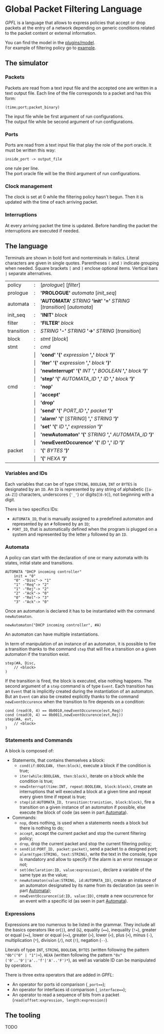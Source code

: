 # Global Packet Filtering Language

$GPFL$ is a language  that allows to express policies that accept or drop packets at the entry of a network depending on generic conditions related to the packet content or external information.

You can find the model in the [plugins/model](./plugins/fr.inria.diverse.gpfl.model/model/gpfl_class_diagram.jpg).  
For example of filtering policy go to [example](./example/).

## The simulator
### Packets
Packets are read from a text input file and the accepted one are written in a text output file.
Each line of the file corresponds to a packet and has this form:
```
(time;port;packet_binary)
```
The input file while be first argument of run configurations.  
The output file while be second argument of run configurations.

### Ports
Ports are read from a text input file that play the role of the port oracle. It must be written this way:
```
inside_port -> output_file
```
one rule per line.  
The port oracle file will be the third argument of run configurations.

### Clock management 
The clock is set at 0 while the filtering policy hasn't begun. Then it is updated with the time of each arriving packet.

### Interruptions
At every arriving packet the time is updated. Before handling the packet the interruptions are executed if needed.

## The language
Terminals are shown in bold font and nonterminals in italics. Literal characters are given in single quotes. Parentheses `(` and `)` indicate grouping when needed. Square brackets `[` and `]` enclose optional items. Vertical bars `|` separate alternatives.

||||
|-|-|-|
|policy|:|[*prologue*] [*filter*]|
|prologue|:|**'PROLOGUE'** *automata* [*init_seq*]|
|automata|:|**'AUTOMATA'** *STRING* **'init'** **'='** *STRING* [*transition*] [*automata*]|
|init_seq|:|**'INIT'** *block*|
|filter|:|**'FILTER'** *block*|
|transition|:|*STRING* **'-'** *STRING* **'->'** *STRING* [*transition*]|
|block|:|*stmt* [*block*]|
|stmt|:|*cmd*|
||\||**'cond'** **'('** *expression* **','** *block* **')'**|
||\||**'iter'** **'('** *expression* **','** *block* **')'**|
||\||**'newInterrupt'** **'('** *INT* **','** *BOOLEAN* **','** *block* **')'**|
||\||**'step'** **'('** *AUTOMATA_ID* **','** *ID* **','** *block* **')'**|
|cmd|:|**'nop'**|
||\||**'accept'**|
||\||**'drop'**|
||\||**'send'** **'('** *PORT_ID* **','** *packet* **')'**|
||\||**'alarm'** **'('** [*STRING*] **','** *STRING* **')'**|
||\||**'set'** **'('** *ID* **','** *expression* **')'**|
||\||**'newAutomaton'** **'('** *STRING* **','** *AUTOMATA_ID* **')'**|
||\||**'newEventOccurence'** **'('** *ID* **','** *ID* **')'**|
|packet|:|**'('** *BYTES* **')'**|
||\||**'('** *HEXA* **')'**|

### Variables and IDs

Each variables that can be of type `STRING`, `BOOLEAN`, `INT` or `BYTES` is designated by an `ID`.
An `ID` is represented by any string of alphabetic (`[a-zA-Z]`) characters, underscores (`'_'`) or digits(`[0-9]`), not beginning with a digit.

There is two specifics IDs:
- `AUTOMATA_ID`, that is manually assigned to a predefined automaton and represented by an `#` followed by an `ID`;
- `PORT_ID`, that is automatically defined when the program is plugged on a system and represented by the letter `p` followed by an `ID`.

### Automata

A policy can start with the declaration of one or many automata with its states, initial state and transitions.
```
AUTOMATA "DHCP incoming controller"
    init = "0"
    "0" -"Disc"-> "1" 
    "1" -"Req"-> "2" 
    "1" -"Rej"-> "2" 
    "2" -"Ack"-> "0" 
    "0" -"Rel"-> "3"
    "3" -"Ack"-> "0"
```
Once an automaton is declared it has to be instantiated with the command `newAutomaton`.
```
newAutomaton("DHCP incoming controller", #A)
```
An automaton can have multiple instantiations.

In term of manipulation of an instance of an automaton, it is possible to fire a transition thanks to the command `step` that will fire a transition on a given automaton if the transition exist.
```
step(#A, Disc, 
    // <block>
) 
```
If the transition is fired, the block is executed, else nothing happens.
The second argument of a `step` command is of type `Event`. Each transition has an `Event` that is implicitly created during the instantiation of an automaton. But an `Event` can also be created explicitly thanks to the command `newEventOccurence` when the transition to fire depends on a condition:
```
cond (read(0, 4) == 0b0010,newEventOccurence(evt,Req))
cond (read(0, 4) == 0b0011,newEventOccurence(evt,Rej)) 
step(#A, evt, 
    // <block>
) 
```

### Statements and Commands
A block is composed of:
- Statements, that contains themselves a block:
  - `cond(if:BOOLEAN, then:block)`, execute a block if the condition is true;
  - `iter(while:BOOLEAN, then:block)`, iterate on a block while the condition is true;
  - `newInterrupt(time:INT, repeat:BOOLEAN, block:block)`, create an interruptions that will executed a block at a given time and repeat every given time if repeat is true;
  - `step(id:AUTOMATA_ID, transition:tranistion, block:block)`, fire a transition on a given instance of an automaton if possible, else execute the block of code (as seen in part [Automata](#automata)).
- Commands:
  - `nop`, does nothing, is used when a statements needs a block but there is nothing to do;
  - `accept`, accept the current packet and stop the current filtering policy;
  - `drop`, drop the current packet and stop the current filtering policy;
  - `send(id:PORT_ID, packet:packet)`, send a packet to a designed port;
  - `alarm(type:STRING, text:STRING)`, write the text in the console, type is mandatory and allow to specify if the alarm is an error message or not;
  - `set(declaration:ID, value:expression)`, declare a variable of the same type as the value;
  - `newAutomaton(value:STRING, id:AUTOMATA_ID)`, create an instance of an automaton designated by its name from its declaration (as seen in part [Automata](#automata));
  - `newEventOccurence(id:ID, value:ID)`, create a new occurrence for an event with a specific id (as seen in part [Automata](#automata)).

### Expressions

Expressions are too numerous to be listed in the grammar. They include all the basics operators like or(`|`), and (`&`), equality (`==`), inequality (`!=`), greater or equal (`>=`), lower or equal (`<=`), greater (`>`), lower (`<`), plus (`+`), minus (`-`), multiplication (`*`), division (`/`), not (`!`), negation (`--`).

Literals of type `INT`, `STRING`, `BOOLEAN`, `BYTES` (written following the pattern `"0b"("0" | "1")+`), `HEXA` (written following the pattern `"0x" ('0'..'9'|'a'..'f'|'A'..'F')*`), as well as variable ID can be manipulated by operators.

There is three extra operators that are added in $GPFL$:
- An operator for ports id comparison (`_port==`);
- An operator for interfaces id comparison (`_interface==`);
- An operator to read a sequence of bits from a packet (`read(offset:expression, length:expression)`)

## The tooling
TODO
